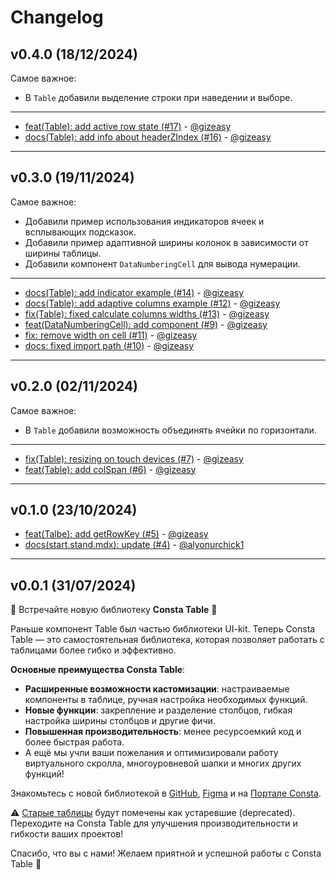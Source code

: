 # Changelog

## v0.4.0 (18/12/2024)
Самое важное:
- В `Table` добавили выделение строки при наведении и выборе.

---

- [feat(Table): add active row state (#17)](https://github.com/consta-design-system/table/commit/56e2bc0462b934669c90ea45b3de47f2b83092b3) - [@gizeasy](https://github.com/gizeasy)
- [docs(Table): add info about headerZIndex (#16)](https://github.com/consta-design-system/table/commit/4d9c9c4e652ee63abfb254f6fbc83e868fdbadf2) - [@gizeasy](https://github.com/gizeasy)

--------------------

## v0.3.0 (19/11/2024)
Самое важное:
- Добавили пример использования индикаторов ячеек и всплывающих подсказок.
- Добавили пример адаптивной ширины колонок в зависимости от ширины таблицы.
- Добавили компонент `DataNumberingCell` для вывода нумерации.

---

- [docs(Table): add indicator example (#14)](https://github.com/consta-design-system/table/commit/5874ce5be10e0ad369f1e3623a52347f7b4a6d4f) - [@gizeasy](https://github.com/gizeasy)
- [docs(Table): add adaptive columns example (#12)](https://github.com/consta-design-system/table/commit/bf1f115d6c6258fd1d3d1fd662dff9007f7ca471) - [@gizeasy](https://github.com/gizeasy)
- [fix(Table): fixed calculate columns widths (#13)](https://github.com/consta-design-system/table/commit/fa93073af7d90c2a8db7b42752eaa257d8aa50bc) - [@gizeasy](https://github.com/gizeasy)
- [feat(DataNumberingCell): add component (#9)](https://github.com/consta-design-system/table/commit/1333f98f71c7f471a29baa1d79ad387eb294bee9) - [@gizeasy](https://github.com/gizeasy)
- [fix: remove width on cell (#11)](https://github.com/consta-design-system/table/commit/565540394b8280c12df26ac660c8ff31005c5eef) - [@gizeasy](https://github.com/gizeasy)
- [docs: fixed import path (#10)](https://github.com/consta-design-system/table/commit/35b563d69a1439ec8545fc899a9fd9561cd6cc7c) - [@gizeasy](https://github.com/gizeasy)

--------------------

## v0.2.0 (02/11/2024)
Самое важное:
- В `Table` добавили возможность объединять ячейки по горизонтали.
 
---

- [fix(Table): resizing on touch devices (#7)](https://github.com/consta-design-system/table/commit/bd3e8ba9404120a6e1073e40873e61337d4cba12) - [@gizeasy](https://github.com/gizeasy)
- [feat(Table): add colSpan (#6)](https://github.com/consta-design-system/table/commit/c06a61df25d7e0e0a7bac8ba8e5e8a7f758e92d8) - [@gizeasy](https://github.com/gizeasy)

--------------------

## v0.1.0 (23/10/2024)
- [feat(Talbe): add getRowKey (#5)](https://github.com/consta-design-system/table/commit/78e9c07ee18a536f79461dd17bf482998e7b87c3) - [@gizeasy](https://github.com/gizeasy)
- [docs(start.stand.mdx): update (#4)](https://github.com/consta-design-system/table/commit/f5ac07c52d4d41b877544a9a20825728ac5115b1) - [@alyonurchick1](https://github.com/alyonurchick1)

--------------------

## v0.0.1 (31/07/2024)
🚀 Встречайте новую библиотеку **Consta Table** 🚀

Раньше компонент Table был частью библиотеки UI-kit. Теперь Consta Table — это самостоятельная библиотека, которая позволяет работать с таблицами более гибко и эффективно.

**Основные преимущества Consta Table**:

- **Расширенные возможности кастомизации**: настраиваемые компоненты в таблице, ручная настройка необходимых функций.
- **Новые функции**: закрепление и разделение столбцов, гибкая настройка ширины столбцов и другие фичи.
- **Повышенная производительность**: менее ресурсоемкий код и более быстрая работа.
- А ещё мы учли ваши пожелания и оптимизировали работу виртуального скролла, многоуровневой шапки и многих других функций!

Знакомьтесь с новой библиотекой в [GitHub](https://github.com/consta-design-system/table), [Figma](https://www.figma.com/community/file/1400418955050098928/consta-table) и на [Портале Consta](https://consta.design/libs/table).

⚠️ [Старые таблицы](https://consta.design/libs/uikit/components-table-stable) будут помечены как устаревшие (deprecated). Переходите на Consta Table для улучшения производительности и гибкости ваших проектов!

Спасибо, что вы с нами! Желаем приятной и успешной работы с Consta Table 💙